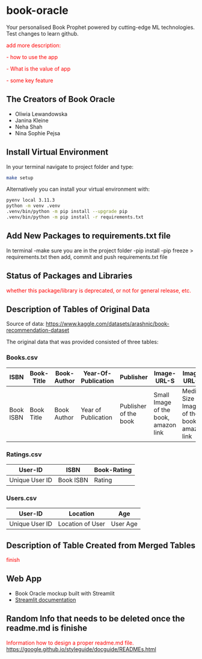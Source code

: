 # book-oracle
Your personalised Book Prophet powered by cutting-edge ML technologies. Test changes to learn github.

<span style="color: red;">
add more description:</span>

<span style="color: red;">- how to use the app</span>

<span style="color: red;">- What is the value of app</span>

<span style="color: red;">- some key feature
</span>

## The Creators of Book Oracle
- Oliwia Lewandowska
- Janina Kleine
- Neha Shah
- Nina Sophie Pejsa

## Install Virtual Environment
In your terminal navigate to project folder and type: 
```bash
make setup
```

Alternatively you can install your virtual environment with:

```bash
pyenv local 3.11.3
python -m venv .venv
.venv/bin/python -m pip install --upgrade pip
.venv/bin/python -m pip install -r requirements.txt
```

## Add New Packages to requirements.txt file
In terminal
-make sure you are in the project folder
-pip install <your-package>
-pip freeze > requirements.txt
then add, commit and push requirements.txt file

## Status of Packages and Libraries
<span style="color: red;"> whether this package/library is deprecated, or not for general release, etc.</span>

## Description of Tables of Original Data
Source of data: https://www.kaggle.com/datasets/arashnic/book-recommendation-dataset

The original data that was provided consisted of three tables: 
### Books.csv
| ISBN     | Book-Title | Book-Author | Year-Of-Publication| Publisher     | Image-URL-S | Image-URL-M  | Image-URL-L |
| ----------- | ----------- | ----------- | ----------- | ----------- | ----------- | ----------- | ----------- | 
| Book ISBN     | Book Title |Book Author |Year of Publication| Publisher of the book | Small Image of the book, amazon link | Medium Size Image of the book, amazon link | Large Image of the book, amazon link |

### Ratings.csv
| User-ID      | ISBN |Book-Rating |
| ----------- | ----------- |----------- 
| Unique User ID     | Book ISBN      |Rating   |

### Users.csv   
| User-ID      | Location |Age |
| ----------- | ----------- |----------- 
| Unique User ID     | Location of User      |User Age   |


## Description of Table Created from Merged Tables
<span style="color: red;"> finish</span>

## Web App 
- Book Oracle mockup built with Streamlit
- [Streamlit documentation](https://docs.streamlit.io/)

## Random Info that needs to be deleted once the readme.md is finishe
<span style="color: red;"> Information how to design a proper readme.md file. 
https://google.github.io/styleguide/docguide/READMEs.html</span>

